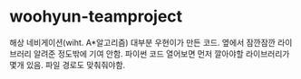 # woohyun-teamproject
해상 네비게이션(wiht. A*알고리즘)
대부분 우현이가 만든 코드.
옆에서 잠깐잠깐 라이브러리 알려준 정도밖에 기여 안함.
파이썬 코드 열어보면 먼저 깔아야할 라이브러리가 몇개 있음.
파일 경로도 맞춰줘야함.
